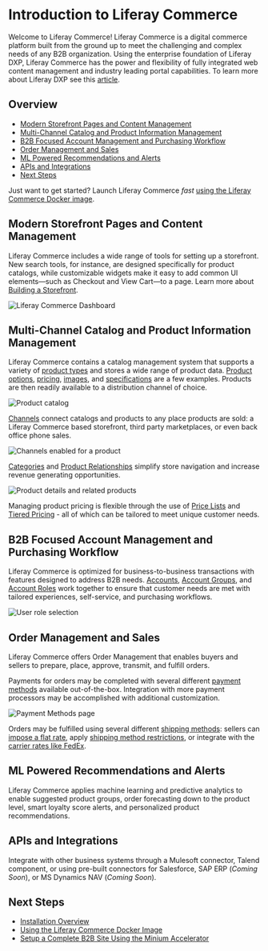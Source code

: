 # Introduction to Liferay Commerce

Welcome to Liferay Commerce!  Liferay Commerce is a digital commerce platform built from the ground up to meet the challenging and complex needs of any B2B organization. Using the enterprise foundation of Liferay DXP, Liferay Commerce has the power and flexibility of fully integrated web content management and industry leading portal capabilities. To learn more about Liferay DXP see this [article](https://help.liferay.com/hc/en-us/articles/360028818552-Introduction-to-The-Liferay-Distinction).

## Overview

* [Modern Storefront Pages and Content Management](#modern-storefront-pages-and-content-management)
* [Multi-Channel Catalog and Product Information Management](#multi-channel-catalog-and-product-information-management)
* [B2B Focused Account Management and Purchasing Workflow](#b2b-focused-account-management-and-purchasing-workflow)
* [Order Management and Sales](#order-management-and-sales)
* [ML Powered Recommendations and Alerts](#ml-powered-recommendations-and-alerts)
* [APIs and Integrations](#apis-and-integrations)
* [Next Steps](#next-steps)

Just want to get started? Launch Liferay Commerce _fast_ [using the Liferay Commerce Docker image](./installation-and-upgrades/using-the-liferay-commerce-docker-image.md).

## Modern Storefront Pages and Content Management

Liferay Commerce includes a wide range of tools for setting up a storefront. New search tools, for instance, are designed specifically for product catalogs, while customizable widgets make it easy to add common UI elements—such as Checkout and View Cart—to a page. Learn more about [Building a Storefront](./creating-store-content/creating-your-storefront.md).

![Liferay Commerce Dashboard](./introduction-to-liferay-commerce/images/01.png)

## Multi-Channel Catalog and Product Information Management

Liferay Commerce contains a catalog management system that supports a variety of [product types](./managing-a-catalog/creating-and-managing-products/introduction-to-product-types.md) and stores a wide range of product data. [Product options](./managing-a-catalog/creating-and-managing-products/customizing-your-product-with-product-options.md), [pricing](./managing-a-catalog/managing-price/introduction-to-product-pricing-methods.md), [images](./managing-a-catalog/creating-and-managing-products/product-images.md), and [specifications](./managing-a-catalog/creating-and-managing-products/specifications.md) are a few examples. Products are then readily available to a distribution channel of choice.

![Product catalog](./introduction-to-liferay-commerce/images/02.png)

[Channels](./managing-a-catalog/creating-and-managing-products/introduction-to-channels.md) connect catalogs and products to any place products are sold: a Liferay Commerce based storefront, third party marketplaces, or even back office phone sales.

![Channels enabled for a product](./introduction-to-liferay-commerce/images/03.png)

[Categories](./managing-a-catalog/creating-and-managing-products/organizing-your-catalog-with-product-categories.md) and [Product Relationships](./managing-a-catalog/creating-and-managing-products/related-products-up-sells-and-cross-sells.md) simplify store navigation and increase revenue generating opportunities.

![Product details and related products](./introduction-to-liferay-commerce/images/04.png)

Managing product pricing is flexible through the use of [Price Lists](./managing-a-catalog/managing-price/creating-a-price-list.md) and [Tiered Pricing](./managing-a-catalog/managing-price/adding-tiered-pricing.md) - all of which can be tailored to meet unique customer needs.

## B2B Focused Account Management and Purchasing Workflow

Liferay Commerce is optimized for business-to-business transactions with features designed to address B2B needs. [Accounts](./account-management/introduction-to-accounts.md), [Account Groups](./account-management/creating-a-new-account-group.md), and [Account Roles](./account-management/account-roles.md) work together to ensure that customer needs are met with tailored experiences, self-service, and purchasing workflows.

![User role selection](./introduction-to-liferay-commerce/images/05.png)

## Order Management and Sales

Liferay Commerce offers Order Management that enables buyers and sellers to prepare, place, approve, transmit, and fulfill orders.

Payments for orders may be completed with several different [payment methods](./starting-a-store/store-administration/managing-payment-methods.md) available out-of-the-box. Integration with more payment processors may be accomplished with additional customization.

![Payment Methods page](./introduction-to-liferay-commerce/images/06.png)

Orders may be fulfilled using several different [shipping methods](./orders-and-fulfillment/configuring-shipping-methods/shipping-method-reference.md):
sellers can [impose a flat rate](./orders-and-fulfillment/configuring-shipping-methods/using-the-flat-rate-shipping-method.md), apply [shipping method restrictions](./orders-and-fulfillment/configuring-shipping-methods/applying-shipping-method-restrictions.md), or integrate with the [carrier rates like FedEx](./orders-and-fulfillment/configuring-shipping-methods/using-fedex-as-a-carrier-method.md).

## ML Powered Recommendations and Alerts

Liferay Commerce applies machine learning and predictive analytics to enable suggested product groups, order forecasting down to the product level, smart loyalty score alerts, and personalized product recommendations.

## APIs and Integrations

Integrate with other business systems through a Mulesoft connector, Talend component, or using pre-built connectors for Salesforce, SAP ERP (_Coming Soon_), or MS Dynamics NAV (_Coming Soon_).

## Next Steps

* [Installation Overview](./installation-and-upgrades/installation-overview.md)
* [Using the Liferay Commerce Docker Image](./installation-and-upgrades/using-the-liferay-commerce-docker-image.md)
* [Setup a Complete B2B Site Using the Minium Accelerator](./starting-a-store/using-the-minium-accelerator-to-jump-start-your-b2b-store.md)
